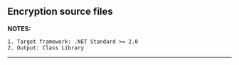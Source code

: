 ## Encryption source files

**NOTES:**

    1. Target framework: .NET Standard >= 2.0
    2. Output: Class Library 
***
